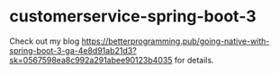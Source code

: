 # customerservice-spring-boot-3

Check out my blog https://betterprogramming.pub/going-native-with-spring-boot-3-ga-4e8d91ab21d3?sk=0567598ea8c992a291abee90123b4035 for details.
